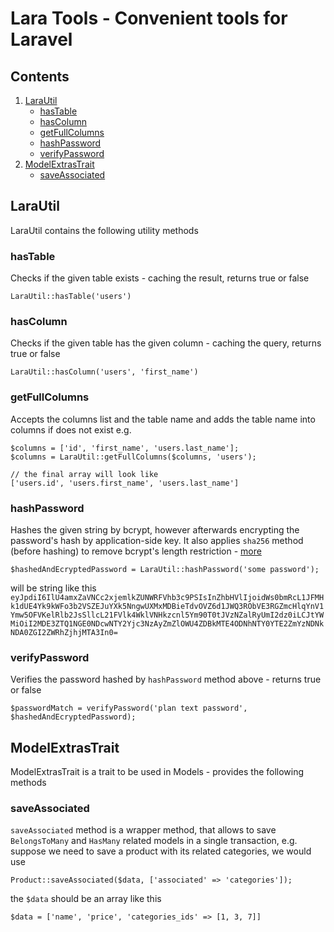 # Lara Tools - Convenient tools for Laravel

## Contents

1. <a href="#LaraUtil">LaraUtil</a>
	* <a href="#hasTable">hasTable</a>
  	* <a href="#hasColumn">hasColumn</a>
  	* <a href="#getFullColumns">getFullColumns</a>
  	* <a href="#hashPassword">hashPassword</a>
  	* <a href="#verifyPassword">verifyPassword</a>
2. <a href="#ModelExtrasTrait">ModelExtrasTrait</a>
	* <a href="#saveAssocited">saveAssociated</a>


## <a id="LaraUtil"></a>LaraUtil

LaraUtil contains the following utility methods

### <a id="hasTable"></a>hasTable

Checks if the given table exists - caching the result, returns true or false

```
LaraUtil::hasTable('users')
```

### <a id="hasColumn"></a>hasColumn

Checks if the given table has the given column - caching the query, returns true or false

```
LaraUtil::hasColumn('users', 'first_name')
```

	
### <a id="getFullColumns"></a>getFullColumns

Accepts the columns list and the table name and adds the table name into columns if does not exist e.g.

```
$columns = ['id', 'first_name', 'users.last_name'];
$columns = LaraUtil::getFullColumns($columns, 'users');

// the final array will look like
['users.id', 'users.first_name', 'users.last_name']
```

### <a id="hashPassword"></a>hashPassword

Hashes the given string by bcrypt, however afterwards encrypting the password's hash by application-side key. It also applies `sha256` method (before hashing) to remove bcrypt's length restriction - [more](https://security.stackexchange.com/a/6627/38200)

```
$hashedAndEcryptedPassword = LaraUtil::hashPassword('some password');
```
will be string like this
`eyJpdiI6IlU4amxZaVNCc2xjemlkZUNWRFVhb3c9PSIsInZhbHVlIjoidWs0bmRcL1JFMHk1dUE4Yk9kWFo3b2VSZEJuYXk5NngwUXMxMDBieTdvOVZ6d1JWQ3RObVE3RGZmcHlqYnV1Ymw5OFVKelRlb2JsSllcL21FVlk4WklVNHkzcnl5Ym90T0tJVzNZalRyUmI2dz0iLCJtYWMiOiI2MDE3ZTQ1NGE0NDcwNTY2Yjc3NzAyZmZlOWU4ZDBkMTE4ODNhNTY0YTE2ZmYzNDNkNDA0ZGI2ZWRhZjhjMTA3In0=`

### <a id="verifyPassword"></a>verifyPassword

Verifies the password hashed by `hashPassword` method above - returns true or false

```
$passwordMatch = verifyPassword('plan text password', $hashedAndEcryptedPassword);
```



## <a id="ModelExtrasTrait"></a>ModelExtrasTrait

ModelExtrasTrait is a trait to be used in Models - provides the following methods


### <a id="saveAssociated"></a>saveAssociated

`saveAssociated` method is a wrapper method, that allows to save `BelongsToMany` and `HasMany` related models in a single transaction, e.g. suppose we need to save a product with its related categories, we would use

```
Product::saveAssociated($data, ['associated' => 'categories']);
```

the `$data` should be an array like this

```
$data = ['name', 'price', 'categories_ids' => [1, 3, 7]]
```





